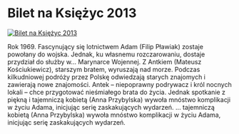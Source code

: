 Bilet na Księżyc 2013 
=============
[![Bilet na Księżyc 2013 ](http://vidos.pl/images/player.gif)](http://vidos.pl/bilet-na-ksiezyc-2013)

 Rok 1969. Fascynujący się lotnictwem Adam (Filip Pławiak) zostaje powołany do wojska. Jednak, ku własnemu rozczarowaniu, dostaje przydział do służby w... Marynarce Wojennej. Z Antkiem (Mateusz Kościukiewicz), starszym bratem, wyruszają nad morze. Podczas kilkudniowej podróży przez Polskę odwiedzają starych znajomych i zawierają nowe znajomości. Antek – niepoprawny podrywacz i król nocnych lokali – chce przygotować nieśmiałego brata do życia. Jednak spotkanie z piękną i tajemniczą kobietą (Anna Przybylska) wywoła mnóstwo komplikacji w życiu Adama, inicjując serię zaskakujących wydarzeń.   ... tajemniczą kobietą (Anna Przybylska) wywoła mnóstwo komplikacji w życiu Adama, inicjując serię zaskakujących wydarzeń.
